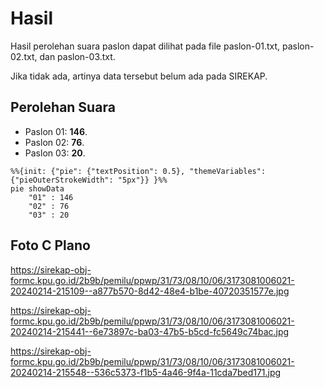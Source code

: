 # Hasil

Hasil perolehan suara paslon dapat dilihat pada file paslon-01.txt, paslon-02.txt, dan paslon-03.txt.

Jika tidak ada, artinya data tersebut belum ada pada SIREKAP.

## Perolehan Suara

 * Paslon 01: **146**.
 * Paslon 02: **76**.
 * Paslon 03: **20**.

```mermaid
%%{init: {"pie": {"textPosition": 0.5}, "themeVariables": {"pieOuterStrokeWidth": "5px"}} }%%
pie showData
    "01" : 146
    "02" : 76
    "03" : 20
```
## Foto C Plano

https://sirekap-obj-formc.kpu.go.id/2b9b/pemilu/ppwp/31/73/08/10/06/3173081006021-20240214-215109--a877b570-8d42-48e4-b1be-40720351577e.jpg

https://sirekap-obj-formc.kpu.go.id/2b9b/pemilu/ppwp/31/73/08/10/06/3173081006021-20240214-215441--6e73897c-ba03-47b5-b5cd-fc5649c74bac.jpg

https://sirekap-obj-formc.kpu.go.id/2b9b/pemilu/ppwp/31/73/08/10/06/3173081006021-20240214-215548--536c5373-f1b5-4a46-9f4a-11cda7bed171.jpg
